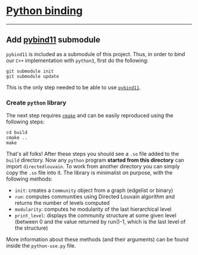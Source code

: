# [Python binding](#pythonbinding)                       

---
## Add [pybind11](https://github.com/pybind/pybind11) submodule

`pybind11` is included as a submodule of this project. Thus, in order to bind our `C++` implementation with `python3`, first do the following:

    git submodule init
    git submodule update

This is the only step needed to be able to use [`pybind11`](https://github.com/pybind/pybind11).

### Create `python` library 

The next step requires [`cmake`](https://cmake.org/) and can be easily reproduced using the following steps:

    cd build
    cmake ..
    make

That's all folks! After these steps you should see a `.so` file added to the `build` directory. Now any `python` program 
**started from this directory** can import `directedlouvain`. To work from another directory you can simply copy the `.so` file into it. The library is minimalist on purpose, with the following methods: 

+ `init`: creates a `Community` object from a graph (edgelist or binary)
+ `run`: computes communities using Directed Louvain algorithm and returns the number of levels computed
+ `modularity`: computes he modularity of the last hierarchical level
+ `print_level`: displays the community structure at some given level (between 0 and the value returned by run()-1, which is the last level of the structure)

More information about these methods (and their arguments) can be found inside the `python-use.py` file. 

